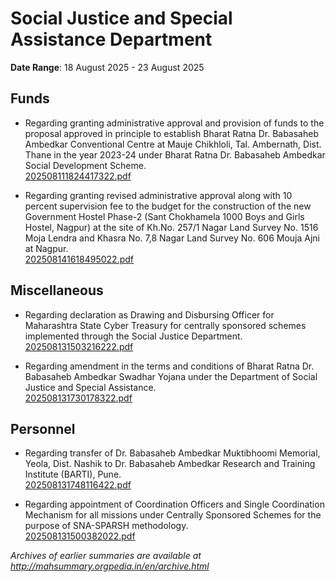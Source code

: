 # Social Justice and Special Assistance Department

**Date Range**: 18 August 2025 - 23 August 2025


## Funds
- Regarding granting administrative approval and provision of funds to the proposal approved in principle to establish Bharat Ratna Dr. Babasaheb Ambedkar Conventional Centre at Mauje Chikhloli, Tal. Ambernath, Dist. Thane in the year 2023-24 under Bharat Ratna Dr. Babasaheb Ambedkar Social Development Scheme.\
  [202508111824417322.pdf](https://gr.maharashtra.gov.in/Site/Upload/Government%20Resolutions/English/202508111824417322.pdf)

- Regarding granting revised administrative approval along with 10 percent supervision fee to the budget for the construction of the new Government Hostel Phase-2 (Sant Chokhamela 1000 Boys and Girls Hostel, Nagpur) at the site of Kh.No. 257/1 Nagar Land Survey No. 1516 Moja Lendra and Khasra No. 7,8 Nagar Land Survey No. 606 Mouja Ajni at Nagpur.\
  [202508141618495022.pdf](https://gr.maharashtra.gov.in/Site/Upload/Government%20Resolutions/English/202508141618495022.pdf)

## Miscellaneous
- Regarding declaration as Drawing and Disbursing Officer for Maharashtra State Cyber Treasury for centrally sponsored schemes implemented through the Social Justice Department.\
  [202508131503216222.pdf](https://gr.maharashtra.gov.in/Site/Upload/Government%20Resolutions/English/202508131503216222.pdf)

- Regarding amendment in the terms and conditions of Bharat Ratna Dr. Babasaheb Ambedkar Swadhar Yojana under the Department of Social Justice and Special Assistance.\
  [202508131730178322.pdf](https://gr.maharashtra.gov.in/Site/Upload/Government%20Resolutions/English/202508131730178322.pdf)

## Personnel
- Regarding transfer of Dr. Babasaheb Ambedkar Muktibhoomi Memorial, Yeola, Dist. Nashik to Dr. Babasaheb Ambedkar Research and Training Institute (BARTI), Pune.\
  [202508131748116422.pdf](https://gr.maharashtra.gov.in/Site/Upload/Government%20Resolutions/English/202508131748116422.pdf)

- Regarding appointment of Coordination Officers and Single Coordination Mechanism for all missions under Centrally Sponsored Schemes for the purpose of SNA-SPARSH methodology.\
  [202508131500382022.pdf](https://gr.maharashtra.gov.in/Site/Upload/Government%20Resolutions/English/202508131500382022....pdf)


*Archives of earlier summaries are available at http://mahsummary.orgpedia.in/en/archive.html*